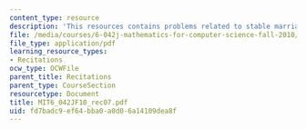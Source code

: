 ```yaml
---
content_type: resource
description: 'This resources contains problems related to stable marriage. '
file: /media/courses/6-042j-mathematics-for-computer-science-fall-2010/fd7badc9ef64bba0a0d06a14109dea8f_MIT6_042JF10_rec07.pdf
file_type: application/pdf
learning_resource_types:
- Recitations
ocw_type: OCWFile
parent_title: Recitations
parent_type: CourseSection
resourcetype: Document
title: MIT6_042JF10_rec07.pdf
uid: fd7badc9-ef64-bba0-a0d0-6a14109dea8f
---
```

